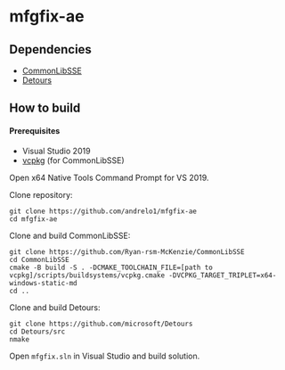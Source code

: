 # mfgfix-ae

## Dependencies
- [CommonLibSSE](https://github.com/Ryan-rsm-McKenzie/CommonLibSSE)
- [Detours](https://github.com/microsoft/Detours)
## How to build
#### Prerequisites
- Visual Studio 2019
- [vcpkg](https://github.com/microsoft/vcpkg) (for CommonLibSSE)

Open x64 Native Tools Command Prompt for VS 2019.

Clone repository:
```
git clone https://github.com/andrelo1/mfgfix-ae
cd mfgfix-ae
```
Clone and build CommonLibSSE:
```
git clone https://github.com/Ryan-rsm-McKenzie/CommonLibSSE
cd CommonLibSSE
cmake -B build -S . -DCMAKE_TOOLCHAIN_FILE=[path to vcpkg]/scripts/buildsystems/vcpkg.cmake -DVCPKG_TARGET_TRIPLET=x64-windows-static-md
cd ..
```
Clone and build Detours:
```
git clone https://github.com/microsoft/Detours
cd Detours/src
nmake
```
Open `mfgfix.sln` in Visual Studio and build solution.
